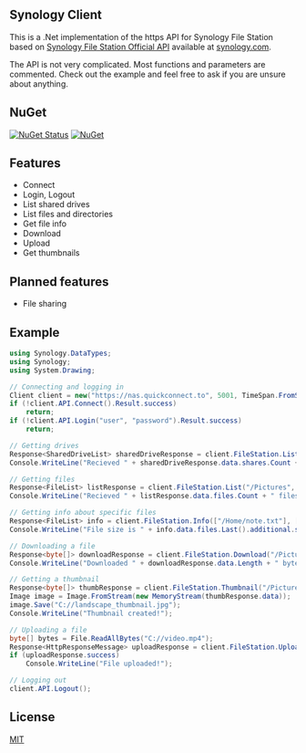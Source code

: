 ﻿## Synology Client
This is a .Net implementation of the https API for Synology File Station based on [Synology File Station Official API](https://global.synologydownload.com/download/Document/Software/DeveloperGuide/Package/FileStation/All/enu/Synology_File_Station_API_Guide.pdf) available at [synology.com](https://www.synology.com).

The API is not very complicated. Most functions and parameters are commented. 
Check out the example and feel free to ask if you are unsure about anything. 

## NuGet
[![NuGet Status](https://img.shields.io/nuget/v/SynologyClient.svg?style=flat)](https://www.nuget.org/packages/SynologyClient/) [![NuGet](https://img.shields.io/nuget/dt/SynologyClient.svg)](https://www.nuget.org/packages/SynologyClient)

## Features
- Connect
- Login, Logout
- List shared drives
- List files and directories
- Get file info
- Download
- Upload
- Get thumbnails

## Planned features
- File sharing

## Example
```cs
using Synology.DataTypes;
using Synology;
using System.Drawing;

// Connecting and logging in
Client client = new("https://nas.quickconnect.to", 5001, TimeSpan.FromSeconds(10));
if (!client.API.Connect().Result.success)
    return;
if (!client.API.Login("user", "password").Result.success)
    return;

// Getting drives
Response<SharedDriveList> sharedDriveResponse = client.FileStation.ListSharedDrives([]).Result;
Console.WriteLine("Recieved " + sharedDriveResponse.data.shares.Count + " shared drives");

// Getting files
Response<FileList> listResponse = client.FileStation.List("/Pictures", []).Result;
Console.WriteLine("Recieved " + listResponse.data.files.Count + " files");

// Getting info about specific files
Response<FileList> info = client.FileStation.Info(["/Home/note.txt"], [ ListAdditionalParameters.size ]).Result;
Console.WriteLine("File size is " + info.data.files.Last().additional.size);

// Downloading a file
Response<byte[]> downloadResponse = client.FileStation.Download("/Pictures/picture.png").Result;
Console.WriteLine("Downloaded " + downloadResponse.data.Length + " bytes");

// Getting a thumbnail
Response<byte[]> thumbResponse = client.FileStation.Thumbnail("/Pictures/landscape.jpg").Result;
Image image = Image.FromStream(new MemoryStream(thumbResponse.data));
image.Save("C://landscape_thumbnail.jpg");
Console.WriteLine("Thumbnail created!");

// Uploading a file
byte[] bytes = File.ReadAllBytes("C://video.mp4");
Response<HttpResponseMessage> uploadResponse = client.FileStation.Upload("/Pictures", "video.mp4", bytes).Result;
if (uploadResponse.success)
    Console.WriteLine("File uploaded!");

// Logging out
client.API.Logout();
```

## License
[MIT](LICENSE)
